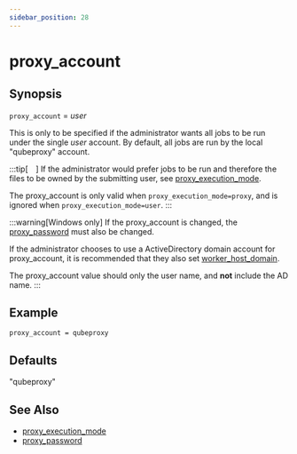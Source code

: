```yaml
---
sidebar_position: 28
---
```


# proxy_account

## Synopsis

`proxy_account` = _user_

This is only to be specified if the administrator wants all jobs to be run under the single  _user_  account. By default, all jobs are run by the local "qubeproxy" account.

:::tip[&emsp;]
If the administrator would prefer jobs to be run and therefore the files to be owned by the submitting user, see [proxy_execution_mode](./proxy_execution_mode).

The proxy_account is only valid when `proxy_execution_mode=proxy`, and is ignored when `proxy_execution_mode=user`.
:::

:::warning[Windows only]
If the proxy_account is changed, the [proxy_password](./proxy_password) must also be changed.

If the administrator chooses to use a ActiveDirectory domain account for proxy_account, it is recommended that they also set [worker_host_domain](./worker_host_domain).

The proxy_account value should only the user name, and **not** include the AD name.
:::

## Example

```
proxy_account = qubeproxy
```

## Defaults

"qubeproxy"

## See Also

* [proxy_execution_mode](./proxy_execution_mode)
* [proxy_password](./proxy_password)

